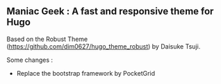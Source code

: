 
## Maniac Geek : A fast and responsive theme for Hugo

Based on the Robust Theme (https://github.com/dim0627/hugo_theme_robust) by Daisuke Tsuji.

Some changes :

* Replace the bootstrap framework by PocketGrid